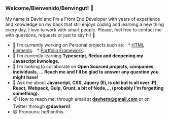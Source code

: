 ### Welcome/Bienvenido/Benvingut! 👋

My name is David and I'm a Front End Developer with years of experience and knowledge on my back that still enjoys coding and learning a new thing every day, I love to work with smart people. Please, feel free to contact me with questions, requests or just to say hi! 👋

- 🔭 I’m currently working on Personal projects such as:
  * [HTML Elements](https://github.com/dhpar/HTML-Elements).
  * [Portfolio Framework](https://github.com/dhpar/portfolioFramework).
- 🌱 I’m currently learning **Typescript, Redux and deepening my Javascript kwnolege.** 
- 👯 I’m looking to collaborate on **Open Sourced projects, companies, individuals, ... Reach me and I'll be glad to answer any question you might have!**
- 💬 Ask me about **Javascript, CSS, Jquery (Ei, is old but is all over :P), React, Webpack, Gulp, Grunt, a bit of Node,... (probably I'm forgetting something).**
- 📫 How to reach me: through email at **davhern@gmail.com** or on Twitter through **@davhern1**
- 😄 Pronouns: he/him/his.

<!--
**dhpar/dhpar** is a ✨ _special_ ✨ repository because its `README.md` (this file) appears on your GitHub profile.

Here are some ideas to get you started:

- 🔭 I’m currently working on ...
- 🌱 I’m currently learning ...
- 👯 I’m looking to collaborate on ...
- 🤔 I’m looking for help with ...
- 💬 Ask me about ...
- 📫 How to reach me: ...
- 😄 Pronouns: ...
- ⚡ Fun fact: ...
-->
